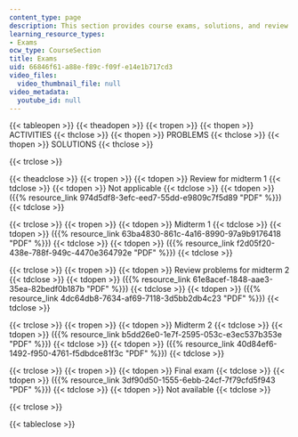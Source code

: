 ```yaml
---
content_type: page
description: This section provides course exams, solutions, and review materials.
learning_resource_types:
- Exams
ocw_type: CourseSection
title: Exams
uid: 66846f61-a88e-f89c-f09f-e14e1b717cd3
video_files:
  video_thumbnail_file: null
video_metadata:
  youtube_id: null
---
```


{{< tableopen >}}
{{< theadopen >}}
{{< tropen >}}
{{< thopen >}}
ACTIVITIES
{{< thclose >}}
{{< thopen >}}
PROBLEMS
{{< thclose >}}
{{< thopen >}}
SOLUTIONS
{{< thclose >}}

{{< trclose >}}

{{< theadclose >}}
{{< tropen >}}
{{< tdopen >}}
Review for midterm 1
{{< tdclose >}}
{{< tdopen >}}
Not applicable
{{< tdclose >}}
{{< tdopen >}}
({{% resource_link 974d5df8-3efc-eed7-55dd-e9809c7f5d89 "PDF" %}})
{{< tdclose >}}

{{< trclose >}}
{{< tropen >}}
{{< tdopen >}}
Midterm 1
{{< tdclose >}}
{{< tdopen >}}
({{% resource_link 63ba4830-861c-4a16-8990-97a9b9176418 "PDF" %}})
{{< tdclose >}}
{{< tdopen >}}
({{% resource_link f2d05f20-438e-788f-949c-4470e364792e "PDF" %}})
{{< tdclose >}}

{{< trclose >}}
{{< tropen >}}
{{< tdopen >}}
Review problems for midterm 2
{{< tdclose >}}
{{< tdopen >}}
({{% resource_link 61e8acef-1848-aae3-35ea-82bedf0b187b "PDF" %}})
{{< tdclose >}}
{{< tdopen >}}
({{% resource_link 4dc64db8-7634-af69-7118-3d5bb2db4c23 "PDF" %}})
{{< tdclose >}}

{{< trclose >}}
{{< tropen >}}
{{< tdopen >}}
Midterm 2
{{< tdclose >}}
{{< tdopen >}}
({{% resource_link b5dd26e0-1e7f-2595-053c-e3ec537b353e "PDF" %}})
{{< tdclose >}}
{{< tdopen >}}
({{% resource_link 40d84ef6-1492-f950-4761-f5dbdce81f3c "PDF" %}})
{{< tdclose >}}

{{< trclose >}}
{{< tropen >}}
{{< tdopen >}}
Final exam
{{< tdclose >}}
{{< tdopen >}}
({{% resource_link 3df90d50-1555-6ebb-24cf-7f79cfd5f943 "PDF" %}})
{{< tdclose >}}
{{< tdopen >}}
Not available
{{< tdclose >}}

{{< trclose >}}

{{< tableclose >}}